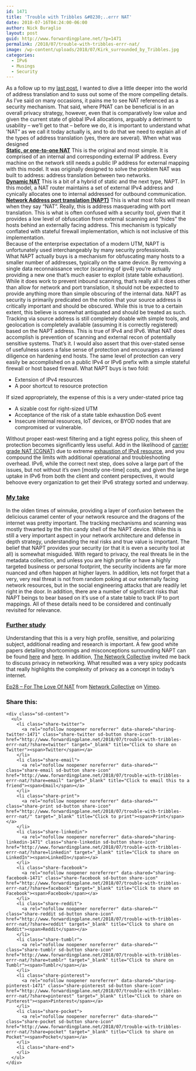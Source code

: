```yaml
---
id: 1471
title: 'Trouble with Tribbles &#8230;..errr NAT'
date: 2018-07-16T04:24:00-06:00
author: Nick Buraglio
layout: post
guid: http://www.forwardingplane.net/?p=1471
permalink: /2018/07/trouble-with-tribbles-errr-nat/
image: /wp-content/uploads/2018/07/Kirk_surrounded_by_Tribbles.jpg
categories:
  - IPv6
  - Musings
  - Security
---
```

<div>
  As a follow up to my <a href="https://www.forwardingplane.net/2018/06/nat-discussions/">last post</a>, I wanted to dive a little deeper into the world of address translation and to suss out some of the more compelling details.
</div>

<div>
  As I&#8217;ve said on many occasions, it pains me to see NAT referenced as a security mechanism. That said, where PNAT can be beneficial is in an overall privacy strategy, however, even that is comparatively low value and given the current state of global IPv4 allocations, arguably a detriment to usability &#8211; we’ll get to that &#8211; before we do, it is important to understand what ’NAT” as we call it today actually is, and to do that we need to explain all of the types of address translation (yes, there are several). When what was designed
</div>

<div>
</div>

<div>
  <b><u>Static, or one-to-one NAT</u></b> This is the original and most simple. It is comprised of an internal and corresponding external IP address. Every machine on the network still needs a public IP address for external mapping with this model. It was originally designed to solve the problem NAT was built to address: address translation between two networks.
</div>

<div>
</div>

<div>
  <b><u>Dynamic NAT</u></b> This is a bit of a hybrid of static and the next type, NAPT. In this model, a NAT router maintains a set of external IPv4 address and cynically allocates one to internal addressed for outbound communication.
</div>

<div>
</div>

<div>
  <b><u>Network Address port translation (NAPT)</u></b> This is what most folks will mean when they say “NAT”. Really, this is address masquerading with port translation. This is what is often confused with a security tool, given that it provides a low level of obfuscation from external scanning and “hides” the hosts behind an externally facing address. This mechanism is typically conflated with stateful firewall implementation, which is not inclusive of this implementation.
</div>

<div>
</div>

<div>
  Because of the enterprise expectation of a modern UTM, NAPT is unfortunately used interchangeably by many security professionals. What NAPT actually buys is a mechanism for obfuscating many hosts to a smaller number of addresses, typically on the same device. By removing a single data reconnaissance vector (scanning of ipv4) you’re actually providing a new one that’s much easier to exploit (state table exhaustion). While it does work to prevent inbound scanning, that’s really all it does other than allow for network and port translation, it should not be expected to provide anything more than simple obscuring of the internal data. NAPT as security is primarily predicated on the notion that your source address is critically important and should be obscured. While this is true to a certain extent, this believe is somewhat antiquated and should be treated as such. Tracking via source address is still completely doable with simple tools, and geolocation is completely available (assuming it is correctly registered) based on the NAPT address. This is true of IPv4 and IPv6. What NAT does accomplish is prevention of scanning and external recon of potentially sensitive systems. That’s it. I would also assert that this over-stated sense of usefulness users a false sense of protection and encourages a relaxed diligence on hardening end hosts. The same level of protection can very easily be accomplished on a public IPv4 or IPv6 prefix with a simple stateful firewall or host based firewall. What NAPT buys is two fold:
</div>

  * <div>
      Extension of IPv4 resources
    </div>

  * <div>
      A poor shortcut to resource protection
    </div>

<div>
  If sized appropriately, the expense of this is a very under-stated price tag
</div>

  * <div>
      A sizable cost for right-sized UTM
    </div>

  * <div>
      Acceptance of the risk of a state table exhaustion DoS event
    </div>

  * <div>
      Insecure internal resources, IoT devices, or BYOD nodes that are compromised or vulnerable.
    </div>

<div>
  Without proper east-west filtering and a tight egress policy, this sheen of protection becomes significantly less useful. Add in the likelihood of <a href="https://en.wikipedia.org/wiki/Carrier-grade_NAT">carrier grade NAT (CGNAT)</a> due to extreme <a href="https://en.wikipedia.org/wiki/IPv4_address_exhaustion">exhaustion of IPv4 resource</a>, and you compound the limits with additional operational and troubleshooting overhead. IPv6, while the correct next step, does solve a large part of the issues, but not without it’s own [mostly one-time] costs, and given the large uptake in IPv6 from both the client and content perspectives, it would behoove every organization to get their IPv6 strategy sorted and underway.
</div>

<div>
  <div>
  </div>
</div>

### <u><b>My take</b></u>

<div>
</div>

<div>
  In the olden times of winnuke, providing a layer of confusion between the delicious caramel center of your network resource and the dragons of the internet was pretty important. The tracking mechanisms and scanning was mostly thwarted by the thin candy shell of the NAPT device. While this is still a very important aspect in your network architecture and defense in depth strategy, understanding the real risks and true value is important. The belief that NAPT provides your security (or that it is even a security tool at all) is somewhat misguided. With regard to privacy, the real threats lie in the metadata collection, and unless you are high profile or have a highly targeted business or personal footprint, the security incidents are far more nuanced and often happen at higher layers. In addition, lets not forget that a very, very real threat is not from random poking at our externally facing network resources, but in the social engineering attacks that are readily let right in the door. In addition, there are a number of significant risks that NAPT beings to bear based on it’s use of a state table to track IP to port mappings. All of these details need to be considered and continually revisited for relevance.
</div>

<div>
</div>

### **<u>Further study</u>**

Understanding that this is a very high profile, sensitive, and polarizing subject, additional reading and research is important. A few good white papers detailing shortcomings and misconceptions surrounding NAPT can be found [here](https://www.google.com/amp/s/www.calyptix.com/top-threats/ddos-attacks-101-types-targets-motivations/amp/) and [here](https://f5.com/resources/white-papers/the-myth-of-network-address-translation-as-security). In addition, [The Network Collective](https://thenetworkcollective.com/) invited me back to discuss privacy in networking. What resulted was a very spicy podcasts that really highlights the complexity of privacy as a concept in today&#8217;s internet.

<div>
</div>

<div>
</div>



[Ep28 &#8211; For The Love Of NAT](https://vimeo.com/272381393) from [Network Collective](https://vimeo.com/networkcollective) on [Vimeo](https://vimeo.com).

<div class="sharedaddy sd-sharing-enabled">
  <div class="robots-nocontent sd-block sd-social sd-social-icon-text sd-sharing">
    <h3 class="sd-title">
      Share this:
    </h3>
    
    <div class="sd-content">
      <ul>
        <li class="share-twitter">
          <a rel="nofollow noopener noreferrer" data-shared="sharing-twitter-1471" class="share-twitter sd-button share-icon" href="http://www.forwardingplane.net/2018/07/trouble-with-tribbles-errr-nat/?share=twitter" target="_blank" title="Click to share on Twitter"><span>Twitter</span></a>
        </li>
        <li class="share-email">
          <a rel="nofollow noopener noreferrer" data-shared="" class="share-email sd-button share-icon" href="http://www.forwardingplane.net/2018/07/trouble-with-tribbles-errr-nat/?share=email" target="_blank" title="Click to email this to a friend"><span>Email</span></a>
        </li>
        <li class="share-print">
          <a rel="nofollow noopener noreferrer" data-shared="" class="share-print sd-button share-icon" href="http://www.forwardingplane.net/2018/07/trouble-with-tribbles-errr-nat/" target="_blank" title="Click to print"><span>Print</span></a>
        </li>
        <li class="share-linkedin">
          <a rel="nofollow noopener noreferrer" data-shared="sharing-linkedin-1471" class="share-linkedin sd-button share-icon" href="http://www.forwardingplane.net/2018/07/trouble-with-tribbles-errr-nat/?share=linkedin" target="_blank" title="Click to share on LinkedIn"><span>LinkedIn</span></a>
        </li>
        <li class="share-facebook">
          <a rel="nofollow noopener noreferrer" data-shared="sharing-facebook-1471" class="share-facebook sd-button share-icon" href="http://www.forwardingplane.net/2018/07/trouble-with-tribbles-errr-nat/?share=facebook" target="_blank" title="Click to share on Facebook"><span>Facebook</span></a>
        </li>
        <li class="share-reddit">
          <a rel="nofollow noopener noreferrer" data-shared="" class="share-reddit sd-button share-icon" href="http://www.forwardingplane.net/2018/07/trouble-with-tribbles-errr-nat/?share=reddit" target="_blank" title="Click to share on Reddit"><span>Reddit</span></a>
        </li>
        <li class="share-tumblr">
          <a rel="nofollow noopener noreferrer" data-shared="" class="share-tumblr sd-button share-icon" href="http://www.forwardingplane.net/2018/07/trouble-with-tribbles-errr-nat/?share=tumblr" target="_blank" title="Click to share on Tumblr"><span>Tumblr</span></a>
        </li>
        <li class="share-pinterest">
          <a rel="nofollow noopener noreferrer" data-shared="sharing-pinterest-1471" class="share-pinterest sd-button share-icon" href="http://www.forwardingplane.net/2018/07/trouble-with-tribbles-errr-nat/?share=pinterest" target="_blank" title="Click to share on Pinterest"><span>Pinterest</span></a>
        </li>
        <li class="share-pocket">
          <a rel="nofollow noopener noreferrer" data-shared="" class="share-pocket sd-button share-icon" href="http://www.forwardingplane.net/2018/07/trouble-with-tribbles-errr-nat/?share=pocket" target="_blank" title="Click to share on Pocket"><span>Pocket</span></a>
        </li>
        <li class="share-end">
        </li>
      </ul>
    </div>
  </div>
</div>